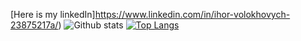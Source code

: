 [Here is my linkedIn]https://www.linkedin.com/in/ihor-volokhovych-23875217a/)
![Github stats](https://github-readme-stats.vercel.app/api?username=antomys&show_icons=true&theme=synthwave&count_private=true)
   [![Top Langs](https://github-readme-stats.vercel.app/api/top-langs/?username=antomys)](https://github.com/anuraghazra/github-readme-stats)

